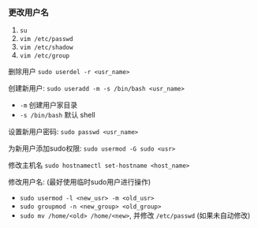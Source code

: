 ### 更改用户名

1. `su`
2. `vim /etc/passwd`
3. `vim /etc/shadow`
4. `vim /etc/group`

删除用户 `sudo userdel -r <usr_name>`

创建新用户: `sudo useradd -m -s /bin/bash <usr_name>`
- `-m` 创建用户家目录
- `-s /bin/bash` 默认 shell

设置新用户密码: `sudo passwd <usr_name>`

为新用户添加sudo权限: `sudo usermod -G sudo <usr>`

修改主机名 `sudo hostnamectl set-hostname <host_name>`

修改用户名: (最好使用临时sudo用户进行操作)
- `sudo usermod -l <new_usr> -m <old_usr>`
- `sudo groupmod -n <new_group> <old_group>`
- `sudo mv /home/<old> /home/<new>`, 并修改 `/etc/passwd` (如果未自动修改)